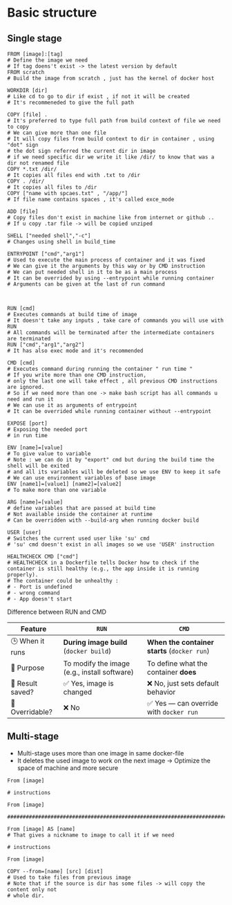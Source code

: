# Basic structure

## Single stage

```docker
FROM [image]:[tag]
# Define the image we need
# If tag doens't exist -> the latest version by default
FROM scratch 
# Build the image from scratch , just has the kernel of docker host

WORKDIR [dir] 
# Like cd to go to dir if exist , if not it will be created 
# It's recommeneded to give the full path

COPY [file] . 
# It's preferred to type full path from build context of file we need to copy
# We can give more than one file 
# It will copy files from build context to dir in container , using "dot" sign 
# the dot sign referred the current dir in image 
# if we need specific dir we write it like /dir/ to know that was a dir not renamed file
COPY *.txt /dir/ 
# It copies all files end with .txt to /dir  
COPY . /dir/ 
# It copies all files to /dir 
COPY ["name with spcaes.txt" , "/app/"]
# If file name contains spaces , it's called exce_mode 

ADD [file] 
# Copy files don't exist in machine like from internet or github ..
# If u copy .tar file -> will be copied unziped 

SHELL ["needed shell","-c"] 
# Changes using shell in build_time

ENTRYPOINT ["cmd","arg1"] 
# Used to execute the main process of container and it was fixed 
# We can give it the arguments by this way or by CMD instruction
# We can put needed shell in it to be as a main process 
# It can be overrided by using --entrypoint while running container 
# Arguments can be given at the last of run command 

  

RUN [cmd] 
# Executes commands at build time of image 
# It doesn't take any inputs , take care of commands you will use with RUN
# All commands will be terminated after the intermediate containers are terminated 
RUN ["cmd","arg1","arg2"] 
# It has also exec mode and it's recommended 

CMD [cmd] 
# Executes command during running the container " run time "
# If you write more than one CMD instruction,
# only the last one will take effect , all previous CMD instructions are ignored.
# So if we need more than one -> make bash script has all commands u need and run it
# We can use it as arguments of entrypoint 
# It can be overrided while running container without --entrypoint

EXPOSE [port] 
# Exposing the needed port 
# in run time 

ENV [name]=[value] 
# To give value to variable 
# Note : we can do it by "export" cmd but during the build time the shell will be exited 
# and all its variables will be deleted so we use ENV to keep it safe 
# We can use environment variables of base image 
ENV [name1]=[value1] [name2]=[value2]
# To make more than one variable 

ARG [name]=[value] 
# define variables that are passed at build time
# Not available inside the container at runtime
# Can be overridden with --build-arg when running docker build

USER [user] 
# Switches the current used user like 'su' cmd 
# 'su' cmd doesn't exist in all images so we use 'USER' instruction

HEALTHCHECK CMD ["cmd"]
# HEALTHCHECK in a Dockerfile tells Docker how to check if the container is still healthy (e.g., the app inside it is running properly).
# The container could be unhealthy :
# - Port is undefined 
# - wrong command 
# - App doesn't start 

```

Difference between RUN and CMD 

| Feature | `RUN` | `CMD` |
| --- | --- | --- |
| 🕒 When it runs | **During image build** (`docker build`) | **When the container starts** (`docker run`) |
| 🧱 Purpose | To modify the image (e.g., install software) | To define what the container **does** |
| 🧠 Result saved? | ✅ Yes, image is changed | ❌ No, just sets default behavior |
| 🔄 Overridable? | ❌ No | ✅ Yes — can override with `docker run` |

## Multi-stage

- Multi-stage uses more than one image in same docker-file
- It deletes the used image to work on the next image → Optimize the space of machine and more secure

```docker
From [image] 

# instructions

From [image] 

#########################################################################################

From [image] AS [name]
# That gives a nickname to image to call it if we need 

# instructions

From [image] 

COPY --from=[name] [src] [dist]
# Used to take files from previous image 
# Note that if the source is dir has some files -> will copy the content only not 
# whole dir.

```